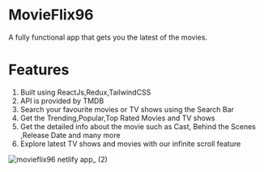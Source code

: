 # MovieFlix96

A fully functional app that gets you the latest of the movies.

# Features
1) Built using ReactJs,Redux,TailwindCSS
2) API is provided by TMDB
3) Search your favourite movies or TV shows using the Search Bar
4) Get the Trending,Popular,Top Rated Movies and TV shows
5) Get the detailed info about the movie such as Cast, Behind the Scenes ,Release Date and many more
6) Explore latest TV shows and movies with our infinite scroll feature


 ![movieflix96 netlify app_ (2)](https://github.com/kraggy09/movie-flix/assets/96724611/c6f2819d-7690-43c3-b1f5-8992dd6ac2ce)
